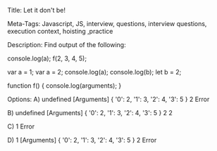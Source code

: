 Title: 
Let it don't be!

Meta-Tags:
Javascript, JS, interview, questions, interview questions, execution context, hoisting ,practice

Description:
Find output of the following:

console.log(a);
f(2, 3, 4, 5);

var a = 1;
var a = 2;
console.log(a);
console.log(b);
let b = 2;

function f() {
  console.log(arguments);
}

Options: 
A)
undefined
[Arguments] { '0': 2, '1': 3, '2': 4, '3': 5 }
2
Error

B)
undefined
[Arguments] { '0': 2, '1': 3, '2': 4, '3': 5 }
2
2

C)
1
Error

D)
1
[Arguments] { '0': 2, '1': 3, '2': 4, '3': 5 }
2
Error

